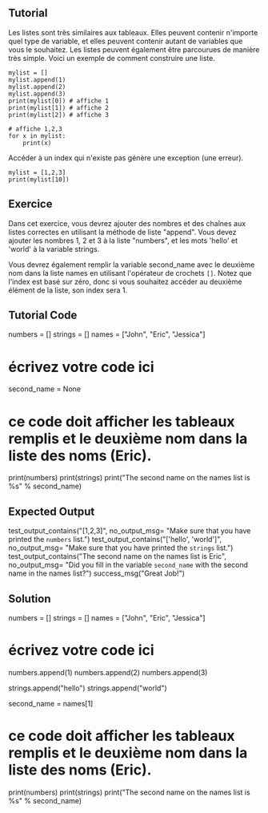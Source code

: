 Tutorial
--------

Les listes sont très similaires aux tableaux. Elles peuvent contenir n'importe quel type de variable, et elles peuvent contenir autant de variables que vous le souhaitez. Les listes peuvent également être parcourues de manière très simple. Voici un exemple de comment construire une liste.

    mylist = []
    mylist.append(1)
    mylist.append(2)
    mylist.append(3)
    print(mylist[0]) # affiche 1
    print(mylist[1]) # affiche 2
    print(mylist[2]) # affiche 3

    # affiche 1,2,3
    for x in mylist:
        print(x)

Accéder à un index qui n'existe pas génère une exception (une erreur).

    mylist = [1,2,3]
    print(mylist[10])

Exercice
--------

Dans cet exercice, vous devrez ajouter des nombres et des chaînes aux listes correctes en utilisant la méthode de liste "append". Vous devez ajouter les nombres 1, 2 et 3 à la liste "numbers", et les mots 'hello' et 'world' à la variable strings.

Vous devrez également remplir la variable second_name avec le deuxième nom dans la liste names en utilisant l'opérateur de crochets `[]`. Notez que l'index est basé sur zéro, donc si vous souhaitez accéder au deuxième élément de la liste, son index sera 1.

Tutorial Code
-------------
numbers = []
strings = []
names = ["John", "Eric", "Jessica"]

# écrivez votre code ici
second_name = None


# ce code doit afficher les tableaux remplis et le deuxième nom dans la liste des noms (Eric).
print(numbers)
print(strings)
print("The second name on the names list is %s" % second_name)

Expected Output
---------------

test_output_contains("[1,2,3]", no_output_msg= "Make sure that you have printed the `numbers` list.")
test_output_contains("['hello', 'world']", no_output_msg= "Make sure that you have printed the `strings` list.")
test_output_contains("The second name on the names list is Eric", no_output_msg= "Did you fill in the variable `second_name` with the second name in the names list?")
success_msg("Great Job!")

Solution
--------

numbers = []
strings = []
names = ["John", "Eric", "Jessica"]

# écrivez votre code ici
numbers.append(1)
numbers.append(2)
numbers.append(3)

strings.append("hello")
strings.append("world")

second_name = names[1]

# ce code doit afficher les tableaux remplis et le deuxième nom dans la liste des noms (Eric).
print(numbers)
print(strings)
print("The second name on the names list is %s" % second_name)